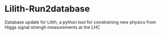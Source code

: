 # Lilith-Run2database
Database update for Lilith, a python tool for constraining new physics from Higgs signal strengh measurements at the LHC
